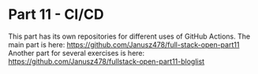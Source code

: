 # Part 11 - CI/CD

This part has its own repositories for different uses of GitHub Actions.
The main part is here: <https://github.com/Janusz478/full-stack-open-part11>
Another part for several exercises is here: <https://github.com/Janusz478/fullstack-open-part11-bloglist>

